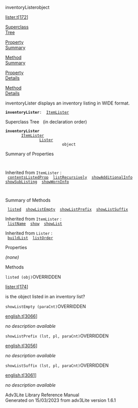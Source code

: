 ---
---
<span class="title">inventoryLister</span><span class="type">object</span>

[lister.t](../file/lister.t.html)\[[172](../source/lister.t.html#172)\]

[Superclass  
Tree](#_SuperClassTree_)

[Property  
Summary](#_PropSummary_)

[Method  
Summary](#_MethodSummary_)

[Property  
Details](#_Properties_)

[Method  
Details](#_Methods_)

<div class="fdesc">

inventoryLister displays an inventory listing in WIDE format.

**`inventoryLister`**` :   `[`ItemLister`](../object/ItemLister.html)

</div>

<span id="_SuperClassTree_"></span>

<div class="mjhd">

<span class="hdln">Superclass Tree</span>   (in declaration order)

</div>

**`inventoryLister`**  
`         `[`ItemLister`](../object/ItemLister.html)  
`                 `[`Lister`](../object/Lister.html)  
`                         object`  
<span id="_PropSummary_"></span>

<div class="mjhd">

<span class="hdln">Summary of Properties</span>  

</div>

` `

Inherited from `ItemLister` :  
` `[`contentsListedProp`](../object/ItemLister.html#contentsListedProp)`  `[`listRecursively`](../object/ItemLister.html#listRecursively)`  `[`showAdditionalInfo`](../object/ItemLister.html#showAdditionalInfo)`  `[`showSubListing`](../object/ItemLister.html#showSubListing)`  `[`showWornInfo`](../object/ItemLister.html#showWornInfo)`  `

` `

<span id="_MethodSummary_"></span>

<div class="mjhd">

<span class="hdln">Summary of Methods</span>  

</div>

` `[`listed`](#listed)`  `[`showListEmpty`](#showListEmpty)`  `[`showListPrefix`](#showListPrefix)`  `[`showListSuffix`](#showListSuffix)`  `

Inherited from `ItemLister` :  
` `[`listName`](../object/ItemLister.html#listName)`  `[`show`](../object/ItemLister.html#show)`  `[`showList`](../object/ItemLister.html#showList)`  `

Inherited from `Lister` :  
` `[`buildList`](../object/Lister.html#buildList)`  `[`listOrder`](../object/Lister.html#listOrder)`  `

<span id="_Properties_"></span>

<div class="mjhd">

<span class="hdln">Properties</span>  

</div>

*(none)* <span id="_Methods_"></span>

<div class="mjhd">

<span class="hdln">Methods</span>  

</div>

<span id="listed"></span>

`listed (obj)`<span class="rem">OVERRIDDEN</span>

[lister.t](../file/lister.t.html)\[[174](../source/lister.t.html#174)\]

<div class="desc">

is the object listed in an inventory list?

</div>

<span id="showListEmpty"></span>

`showListEmpty (paraCnt)`<span class="rem">OVERRIDDEN</span>

[english.t](../file/english.t.html)\[[3066](../source/english.t.html#3066)\]

<div class="desc">

*no description available*

</div>

<span id="showListPrefix"></span>

`showListPrefix (lst, pl, paraCnt)`<span class="rem">OVERRIDDEN</span>

[english.t](../file/english.t.html)\[[3056](../source/english.t.html#3056)\]

<div class="desc">

*no description available*

</div>

<span id="showListSuffix"></span>

`showListSuffix (lst, pl, paraCnt)`<span class="rem">OVERRIDDEN</span>

[english.t](../file/english.t.html)\[[3061](../source/english.t.html#3061)\]

<div class="desc">

*no description available*

</div>

<div class="ftr">

Adv3Lite Library Reference Manual  
Generated on 15/03/2023 from adv3Lite version 1.6.1

</div>
